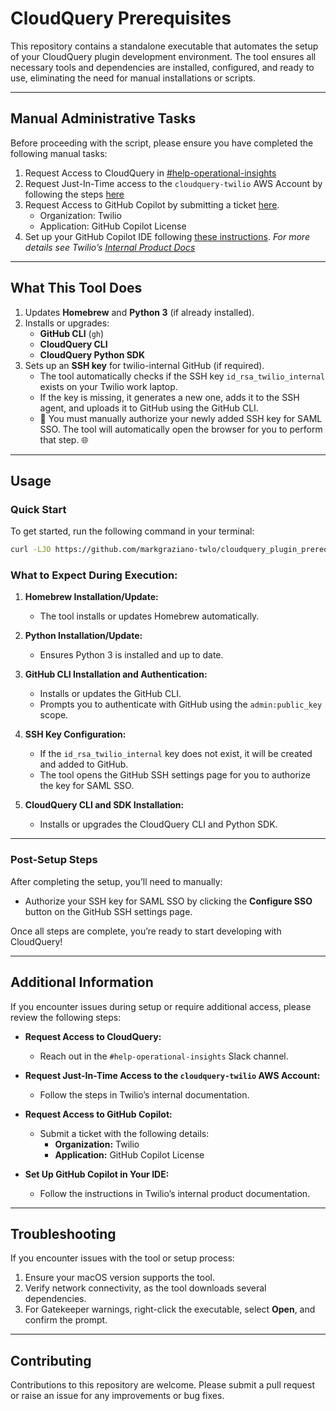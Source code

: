 # CloudQuery Prerequisites

This repository contains a standalone executable that automates the setup of your CloudQuery plugin development environment. The tool ensures all necessary tools and dependencies are installed, configured, and ready to use, eliminating the need for manual installations or scripts.

---
## Manual Administrative Tasks
Before proceeding with the script, please ensure you have completed the following manual tasks: 
1. Request Access to CloudQuery in [#help-operational-insights](https://twilio.slack.com/app_redirect?channel=help-operational-insights)
2. Request Just-In-Time access to the `cloudquery-twilio` AWS Account by following the steps [here](https://internal-product-docs.twilio.com/docs/amazon-web-services/aws-access-management/aws-jit-access/?q=jit+access#request-aws-jit-access) 
3. Request Access to GitHub Copilot by submitting a ticket [here](https://twilio.service-now.com/sp?id=sc_cat_item&sys_id=035b188a87b2d55061197b9acebb3566).
    - Organization: Twilio
    - Application: GitHub Copilot License
4. Set up your GitHub Copilot IDE following [these instructions](https://docs.github.com/en/copilot/using-github-copilot/getting-code-suggestions-in-your-ide-with-github-copilot). *For more details see Twilio’s [Internal Product Docs](https://internal-product-docs.twilio.com/docs/operational-insights/guides/how-to-create-a-custom-cloudquery-plugin)*

---

## **What This Tool Does**
1. Updates **Homebrew** and **Python 3** (if already installed).
2. Installs or upgrades:
   - **GitHub CLI** (`gh`)
   - **CloudQuery CLI**
   - **CloudQuery Python SDK**
3. Sets up an **SSH key** for twilio-internal GitHub (if required).
   - The tool automatically checks if the SSH key `id_rsa_twilio_internal` exists on your Twilio work laptop.
   - If the key is missing, it generates a new one, adds it to the SSH agent, and uploads it to GitHub using the GitHub CLI.
   - 🚨 You must manually authorize your newly added SSH key for SAML SSO. The tool will automatically open the browser for you to perform that step. 🌐

---

## **Usage**

### **Quick Start**
To get started, run the following command in your terminal:

```bash
curl -LJO https://github.com/markgraziano-twlo/cloudquery_plugin_prereqs/releases/latest/download/cloudquery-prereqs && chmod +x cloudquery-prereqs && ./cloudquery-prereqs
```

### **What to Expect During Execution:**
1. **Homebrew Installation/Update:**
   - The tool installs or updates Homebrew automatically.

2. **Python Installation/Update:**
   - Ensures Python 3 is installed and up to date.

3. **GitHub CLI Installation and Authentication:**
   - Installs or updates the GitHub CLI.
   - Prompts you to authenticate with GitHub using the `admin:public_key` scope.

4. **SSH Key Configuration:**
   - If the `id_rsa_twilio_internal` key does not exist, it will be created and added to GitHub.
   - The tool opens the GitHub SSH settings page for you to authorize the key for SAML SSO.

5. **CloudQuery CLI and SDK Installation:**
   - Installs or upgrades the CloudQuery CLI and Python SDK.

---

### Post-Setup Steps
After completing the setup, you’ll need to manually:
- Authorize your SSH key for SAML SSO by clicking the **Configure SSO** button on the GitHub SSH settings page.

Once all steps are complete, you’re ready to start developing with CloudQuery!

---

## Additional Information
If you encounter issues during setup or require additional access, please review the following steps:

- **Request Access to CloudQuery:**
  - Reach out in the `#help-operational-insights` Slack channel.

- **Request Just-In-Time Access to the `cloudquery-twilio` AWS Account:**
  - Follow the steps in Twilio’s internal documentation.

- **Request Access to GitHub Copilot:**
  - Submit a ticket with the following details:
    - **Organization:** Twilio
    - **Application:** GitHub Copilot License

- **Set Up GitHub Copilot in Your IDE:**
  - Follow the instructions in Twilio’s internal product documentation.

---

## Troubleshooting
If you encounter issues with the tool or setup process:
1. Ensure your macOS version supports the tool.
2. Verify network connectivity, as the tool downloads several dependencies.
3. For Gatekeeper warnings, right-click the executable, select **Open**, and confirm the prompt.

---

## Contributing
Contributions to this repository are welcome. Please submit a pull request or raise an issue for any improvements or bug fixes.

